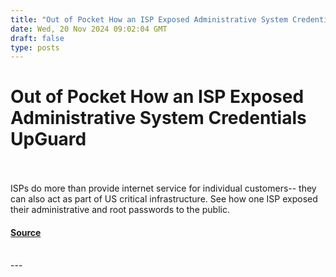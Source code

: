 ```yaml
---
title: "Out of Pocket How an ISP Exposed Administrative System Credentials UpGuard"
date: Wed, 20 Nov 2024 09:02:04 GMT
draft: false
type: posts
---
```

# Out of Pocket How an ISP Exposed Administrative System Credentials UpGuard

<br/>

<br/>
ISPs do more than provide internet service for individual customers-- they can also act as part of US critical infrastructure. See how one ISP exposed their administrative and root passwords to the public.

#### [Source](https://www.upguard.com/breaches/out-of-pocket-how-an-isp-exposed-administrative-system-credentials)

<br/>
---
